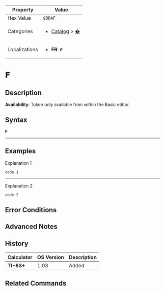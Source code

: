 | Property      | Value |
|---------------|-------|
| Hex Value     | `$BBAF`|
| Categories    | <ul><li>[Catalog](<../categories/Catalog.md>) > [�](<../categories/Catalog.md#�>)</li></ul> |
| Localizations | <ul><li><b>FR</b>: `𝐅`</li></ul> |

# `𝐅`

## Description



<b>Availability</b>: Token only available from within the Basic editor.

## Syntax
`𝐅`

<hr>

## Examples

Explanation 1
```ti-basic
code 1
```
---
Explanation 2
```ti-basic
code 2
```

## Error Conditions


## Advanced Notes


## History
| Calculator | OS Version | Description |
|------------|------------|-------------|
| <b>TI-83+</b> | 1.03 | Added

## Related Commands

    